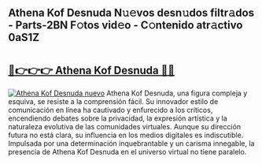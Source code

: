 ## Athena Kof Desnuda N𝚞𝚎vos desn𝚞dos filtr𝚊dos - Parts-2BN F𝚘tos vid𝚎o - C𝚘ntenido atr𝚊ctivo 0aS1Z

# <h2><a href="http://mbc8ih8.tromn.icu/?c=Athena+Kof+Desnuda">🔗👉👉👉 Athena Kof Desnuda 🔗🔗</a></h2>

[![Athena Kof Desnuda nuevo](https://i.imgur.com/pEAQMta.gif)](http://mbc8ih8.tromn.icu/?c=Athena+Kof+Desnuda)
Athena Kof Desnuda, una figura compleja y esquiva, se resiste a la comprensión fácil. Su innovador estilo de comunicación en línea ha cautivado y enfurecido a los críticos, encendiendo debates sobre la privacidad, la expresión artística y la naturaleza evolutiva de las comunidades virtuales. Aunque su dirección futura no está clara, su influencia en los medios digitales es indiscutible. Impulsada por una determinación inquebrantable y un carisma innegable, la presencia de Athena Kof Desnuda en el universo virtual no tiene paralelo.
